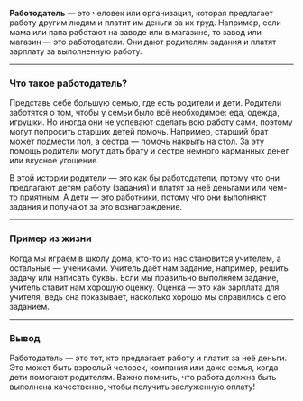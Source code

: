**Работодатель** — это человек или организация, которая предлагает работу другим людям и платит им деньги за их труд. Например, если мама или папа работают на заводе или в магазине, то завод или магазин — это работодатели. Они дают родителям задания и платят зарплату за выполненную работу.

---

### Что такое работодатель?

Представь себе большую семью, где есть родители и дети. Родители заботятся о том, чтобы у семьи было всё необходимое: еда, одежда, игрушки. Но иногда они не успевают сделать всю работу сами, поэтому могут попросить старших детей помочь. Например, старший брат может подмести пол, а сестра — помочь накрыть на стол. За эту помощь родители могут дать брату и сестре немного карманных денег или вкусное угощение.

В этой истории родители — это как бы работодатели, потому что они предлагают детям работу (задания) и платят за неё деньгами или чем-то приятным. А дети — это работники, потому что они выполняют задания и получают за это вознаграждение.

---

### Пример из жизни

Когда мы играем в школу дома, кто-то из нас становится учителем, а остальные — учениками. Учитель даёт нам задание, например, решить задачу или написать буквы. Если мы правильно выполняем задание, учитель ставит нам хорошую оценку. Оценка — это как зарплата для учителя, ведь она показывает, насколько хорошо мы справились с его заданием.

---

### Вывод

Работодатель — это тот, кто предлагает работу и платит за неё деньги. Это может быть взрослый человек, компания или даже семья, когда дети помогают родителям. Важно помнить, что работа должна быть выполнена качественно, чтобы получить заслуженную оплату!
